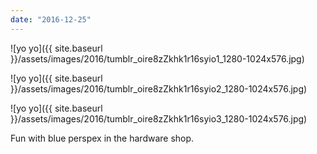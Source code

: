 ```yaml
---
date: "2016-12-25"
---
```


![yo yo]({{ site.baseurl }}/assets/images/2016/tumblr_oire8zZkhk1r16syio1_1280-1024x576.jpg)

![yo yo]({{ site.baseurl }}/assets/images/2016/tumblr_oire8zZkhk1r16syio2_1280-1024x576.jpg)

![yo yo]({{ site.baseurl }}/assets/images/2016/tumblr_oire8zZkhk1r16syio3_1280-1024x576.jpg)

Fun with blue perspex in the hardware shop.
